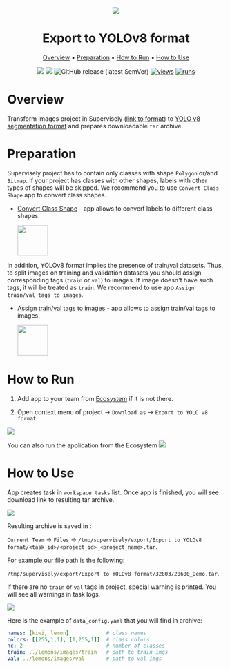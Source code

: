<div align="center" markdown>
<img src="https://user-images.githubusercontent.com/115161827/235631478-31056b4a-4945-4962-aef0-4bd5b7b73956.png"/>

# Export to YOLOv8 format

<p align="center">
  <a href="#Overview">Overview</a> •
  <a href="#Preparation">Preparation</a> •
  <a href="#How-to-Run">How to Run</a> •
  <a href="#How-to-Use">How to Use</a>
</p>
  
[![](https://img.shields.io/badge/supervisely-ecosystem-brightgreen)](https://ecosystem.supervise.ly/apps/supervisely-ecosystem/export-to-yolov8)
[![](https://img.shields.io/badge/slack-chat-green.svg?logo=slack)](https://supervise.ly/slack)
![GitHub release (latest SemVer)](https://img.shields.io/github/v/release/supervisely-ecosystem/export-to-yolov8)
[![views](https://app.supervise.ly/img/badges/views/supervisely-ecosystem/export-to-yolov8.png)](https://supervise.ly)
[![runs](https://app.supervise.ly/img/badges/runs/supervisely-ecosystem/export-to-yolov8.png)](https://supervise.ly)

</div>

# Overview

Transform images project in Supervisely ([link to format](https://docs.supervise.ly/data-organization/00_ann_format_navi)) to [YOLO v8 segmentation format](https://docs.ultralytics.com/tasks/segment/#dataset-format) and prepares downloadable `tar` archive.


# Preparation

Supervisely project has to contain only classes with shape `Polygon` or/and `Bitmap`. If your project has classes with other shapes, labels with other types of shapes will be skipped. We recommend you to use `Convert Class Shape` app to convert class shapes.

- [Convert Class Shape](https://ecosystem.supervise.ly/apps/convert-class-shape) - app allows to convert labels to different class shapes.  
    
    <img data-key="sly-module-link" data-module-slug="supervisely-ecosystem/convert-class-shape" src="https://user-images.githubusercontent.com/115161827/235643553-d5dd001e-22ef-4e74-a303-b7cfd251b7fd.png" height="70px" margin-bottom="20px"/>

In addition, YOLOv8 format implies the presence of train/val datasets. Thus, to split images on training and validation datasets you should assign  corresponding tags (`train` or `val`) to images. If image doesn't have such tags, it will be treated as `train`. We recommend to use app `Assign train/val tags to images`. 

- [Assign train/val tags to images](https://ecosystem.supervise.ly/apps/tag-train-val-test) - app allows to assign train/val tags to images.  
    
    <img data-key="sly-module-link" data-module-slug="supervisely-ecosystem/tag-train-val-test" src="https://user-images.githubusercontent.com/115161827/235643549-d0f4ea23-c75e-46f2-8767-3d786eb79207.png" height="70px" margin-bottom="20px"/>
    
# How to Run 
1. Add app to your team from [Ecosystem](https://ecosystem.supervise.ly/apps/export-to-yolov8) if it is not there.

2. Open context menu of project -> `Download as` -> `Export to YOLO v8 format` 
<img src="https://user-images.githubusercontent.com/115161827/235641219-43f67765-99ff-4ece-803b-3cbbb07011c4.png" />

You can also run the application from the Ecosystem
<img src="https://user-images.githubusercontent.com/115161827/235641214-50e93901-3c4b-4976-911b-c50940e84972.png" />

# How to Use

App creates task in `workspace tasks` list. Once app is finished, you will see download link to resulting tar archive. 

<img src="https://user-images.githubusercontent.com/115161827/235643943-8e4d6be2-56aa-46bf-b4bb-c017e93b32a0.png" />

Resulting archive is saved in : 

`Current Team` -> `Files` -> `/tmp/supervisely/export/Export to YOLOv8 format/<task_id>/<project_id>_<project_name>.tar`. 

For example our file path is the following: 

`/tmp/supervisely/export/Export to YOLOv8 format/32803/20600_Demo.tar`.

If there are no `train` or `val` tags in project, special warning is printed. You will see all warnings in task logs.

<img src="https://user-images.githubusercontent.com/115161827/235644472-16b3076e-7929-42c3-9f8c-7c1dcb0ca6be.png" />


Here is the example of `data_config.yaml` that you will find in archive:


```yaml
names: [kiwi, lemon]            # class names
colors: [[255,1,1], [1,255,1]]  # class colors
nc: 2                           # number of classes
train: ../lemons/images/train   # path to train imgs
val: ../lemons/images/val       # path to val imgs
```

